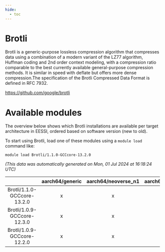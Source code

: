 ```yaml
---
hide:
  - toc
---
```


Brotli
======


Brotli is a generic-purpose lossless compression algorithm that compresses data using a combination of a modern variant of the LZ77 algorithm, Huffman coding and 2nd order context modeling, with a compression ratio comparable to the best currently available general-purpose compression methods. It is similar in speed with deflate but offers more dense compression.The specification of the Brotli Compressed Data Format is defined in RFC 7932.

https://github.com/google/brotli
# Available modules


The overview below shows which Brotli installations are available per target architecture in EESSI, ordered based on software version (new to old).

To start using Brotli, load one of these modules using a `module load` command like:

```shell
module load Brotli/1.1.0-GCCcore-13.2.0
```

*(This data was automatically generated on Mon, 01 Jul 2024 at 16:18:24 UTC)*  

| |aarch64/generic|aarch64/neoverse_n1|aarch64/neoverse_v1|x86_64/generic|x86_64/amd/zen2|x86_64/amd/zen3|x86_64/intel/haswell|x86_64/intel/skylake_avx512|
| :---: | :---: | :---: | :---: | :---: | :---: | :---: | :---: | :---: |
|Brotli/1.1.0-GCCcore-13.2.0|x|x|x|x|x|x|x|x|
|Brotli/1.0.9-GCCcore-12.3.0|x|x|x|x|x|x|x|x|
|Brotli/1.0.9-GCCcore-12.2.0|x|x|x|x|x|x|x|x|

